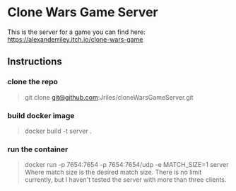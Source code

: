 # Clone Wars Game Server

This is the server for a game you can find here: https://alexanderriley.itch.io/clone-wars-game 

## Instructions

### clone the repo
> git clone git@github.com:Jriles/cloneWarsGameServer.git

### build docker image
> docker build -t server .

### run the container
> docker run -p 7654:7654 -p 7654:7654/udp -e MATCH_SIZE=1 server
Where match size is the desired match size. There is no limit currently, but I haven't tested the server with more than three clients.

